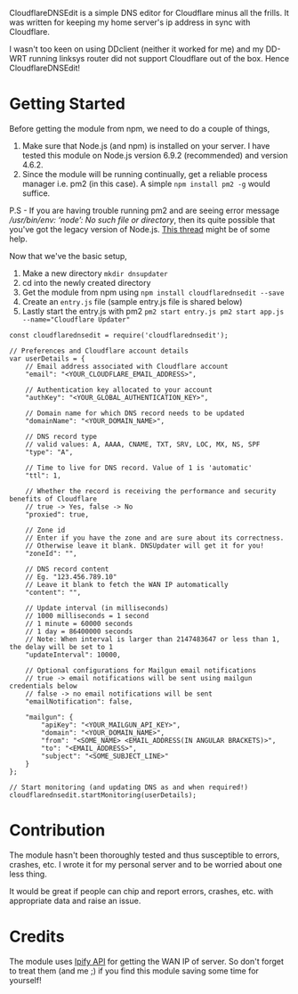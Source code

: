 CloudflareDNSEdit is a simple DNS editor for Cloudflare minus all the frills. It was written for keeping my home server's ip address in sync with Cloudflare.

I wasn't too keen on using DDclient (neither it worked for me) and my DD-WRT running linksys router did not support Cloudflare out of the box. Hence CloudflareDNSEdit!

# Getting Started
Before getting the module from npm, we need to do a couple of things,
1. Make sure that Node.js (and npm) is installed on your server. I have tested this module on Node.js version 6.9.2 (recommended) and version 4.6.2.
1. Since the module will be running continually, get a reliable process manager i.e. pm2 (in this case). A simple `npm install pm2 -g` would suffice.

P.S - If you are having trouble running pm2 and are seeing error message */usr/bin/env: ‘node’: No such file or directory*, then its quite possible that you've got the legacy version of Node.js. [This thread](https://github.com/Unitech/pm2/issues/455) might be of some help.

Now that we've the basic setup,
1. Make a new directory `mkdir dnsupdater`
1. cd into the newly created directory
1. Get the module from npm using `npm install cloudflarednsedit --save`
1. Create an `entry.js` file (sample entry.js file is shared below)
1. Lastly start the entry.js with pm2 `pm2 start entry.js pm2 start app.js --name="Cloudflare Updater"`

```
const cloudflarednsedit = require('cloudflarednsedit');

// Preferences and Cloudflare account details
var userDetails = {
    // Email address associated with Cloudflare account
    "email": "<YOUR_CLOUDFLARE_EMAIL_ADDRESS>",

    // Authentication key allocated to your account
    "authKey": "<YOUR_GLOBAL_AUTHENTICATION_KEY>",

    // Domain name for which DNS record needs to be updated
    "domainName": "<YOUR_DOMAIN_NAME>",

    // DNS record type
    // valid values: A, AAAA, CNAME, TXT, SRV, LOC, MX, NS, SPF
    "type": "A",

    // Time to live for DNS record. Value of 1 is 'automatic'
    "ttl": 1,

    // Whether the record is receiving the performance and security benefits of Cloudflare
    // true -> Yes, false -> No
    "proxied": true,

    // Zone id
    // Enter if you have the zone and are sure about its correctness.
    // Otherwise leave it blank. DNSUpdater will get it for you!
    "zoneId": "",

    // DNS record content
    // Eg. "123.456.789.10"
    // Leave it blank to fetch the WAN IP automatically
    "content": "",

    // Update interval (in milliseconds)
    // 1000 milliseconds = 1 second
    // 1 minute = 60000 seconds
    // 1 day = 86400000 seconds
    // Note: When interval is larger than 2147483647 or less than 1, the delay will be set to 1
    "updateInterval": 10000,

    // Optional configurations for Mailgun email notifications
    // true -> email notifications will be sent using mailgun credentials below
    // false -> no email notifications will be sent
    "emailNotification": false,

    "mailgun": {
        "apiKey": "<YOUR_MAILGUN_API_KEY>",
        "domain": "<YOUR_DOMAIN_NAME>",
        "from": "<SOME_NAME> <EMAIL_ADDRESS(IN ANGULAR BRACKETS)>",
        "to": "<EMAIL_ADDRESS>",
        "subject": "<SOME_SUBJECT_LINE>"
    }
};

// Start monitoring (and updating DNS as and when required!)
cloudflarednsedit.startMonitoring(userDetails);
```
# Contribution
The module hasn't been thoroughly tested and thus susceptible to errors, crashes, etc. I wrote it for my personal server and to be worried about one less thing.

It would be great if people can chip and report errors, crashes, etc. with appropriate data and raise an issue.

# Credits
The module uses [Ipify API](https://www.ipify.org/) for getting the WAN IP of server. So don't forget to treat them (and me ;) if you find this module saving some time for yourself!
